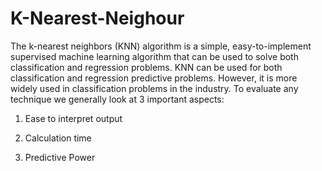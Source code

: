 # K-Nearest-Neighour
The k-nearest neighbors (KNN) algorithm is a simple, easy-to-implement supervised machine learning algorithm that can be used to solve both classification and regression problems.
KNN can be used for both classification and regression predictive problems. However, it is more widely used in classification problems in the industry. To evaluate any technique we generally look at 3 important aspects:

1. Ease to interpret output

2. Calculation time

3. Predictive Power
